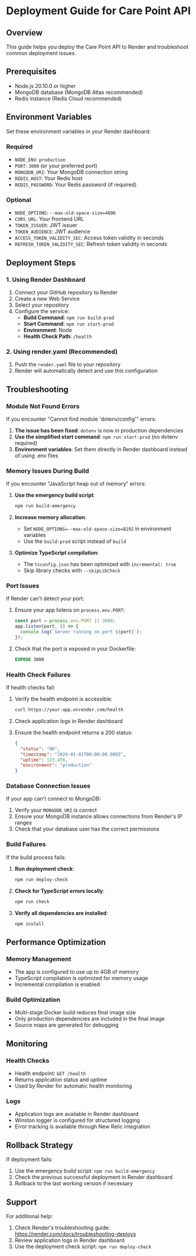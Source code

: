 # Deployment Guide for Care Point API

## Overview
This guide helps you deploy the Care Point API to Render and troubleshoot common deployment issues.

## Prerequisites
- Node.js 20.10.0 or higher
- MongoDB database (MongoDB Atlas recommended)
- Redis instance (Redis Cloud recommended)

## Environment Variables
Set these environment variables in your Render dashboard:

### Required
- `NODE_ENV`: `production`
- `PORT`: `3000` (or your preferred port)
- `MONGODB_URI`: Your MongoDB connection string
- `REDIS_HOST`: Your Redis host
- `REDIS_PASSWORD`: Your Redis password (if required)

### Optional
- `NODE_OPTIONS`: `--max-old-space-size=4096`
- `CORS_URL`: Your frontend URL
- `TOKEN_ISSUER`: JWT issuer
- `TOKEN_AUDIENCE`: JWT audience
- `ACCESS_TOKEN_VALIDITY_SEC`: Access token validity in seconds
- `REFRESH_TOKEN_VALIDITY_SEC`: Refresh token validity in seconds

## Deployment Steps

### 1. Using Render Dashboard
1. Connect your GitHub repository to Render
2. Create a new Web Service
3. Select your repository
4. Configure the service:
   - **Build Command**: `npm run build-prod`
   - **Start Command**: `npm run start-prod`
   - **Environment**: Node
   - **Health Check Path**: `/health`

### 2. Using render.yaml (Recommended)
1. Push the `render.yaml` file to your repository
2. Render will automatically detect and use this configuration

## Troubleshooting

### Module Not Found Errors
If you encounter "Cannot find module 'dotenv/config'" errors:

1. **The issue has been fixed**: `dotenv` is now in production dependencies
2. **Use the simplified start command**: `npm run start-prod` (no dotenv required)
3. **Environment variables**: Set them directly in Render dashboard instead of using .env files

### Memory Issues During Build
If you encounter "JavaScript heap out of memory" errors:

1. **Use the emergency build script**:
   ```bash
   npm run build-emergency
   ```

2. **Increase memory allocation**:
   - Set `NODE_OPTIONS=--max-old-space-size=8192` in environment variables
   - Use the `build-prod` script instead of `build`

3. **Optimize TypeScript compilation**:
   - The `tsconfig.json` has been optimized with `incremental: true`
   - Skip library checks with `--skipLibCheck`

### Port Issues
If Render can't detect your port:

1. Ensure your app listens on `process.env.PORT`:
   ```typescript
   const port = process.env.PORT || 3000;
   app.listen(port, () => {
     console.log(`Server running on port ${port}`);
   });
   ```

2. Check that the port is exposed in your Dockerfile:
   ```dockerfile
   EXPOSE 3000
   ```

### Health Check Failures
If health checks fail:

1. Verify the health endpoint is accessible:
   ```bash
   curl https://your-app.onrender.com/health
   ```

2. Check application logs in Render dashboard

3. Ensure the health endpoint returns a 200 status:
   ```json
   {
     "status": "OK",
     "timestamp": "2024-01-01T00:00:00.000Z",
     "uptime": 123.456,
     "environment": "production"
   }
   ```

### Database Connection Issues
If your app can't connect to MongoDB:

1. Verify your `MONGODB_URI` is correct
2. Ensure your MongoDB instance allows connections from Render's IP ranges
3. Check that your database user has the correct permissions

### Build Failures
If the build process fails:

1. **Run deployment check**:
   ```bash
   npm run deploy-check
   ```

2. **Check for TypeScript errors locally**:
   ```bash
   npm run check
   ```

3. **Verify all dependencies are installed**:
   ```bash
   npm install
   ```

## Performance Optimization

### Memory Management
- The app is configured to use up to 4GB of memory
- TypeScript compilation is optimized for memory usage
- Incremental compilation is enabled

### Build Optimization
- Multi-stage Docker build reduces final image size
- Only production dependencies are included in the final image
- Source maps are generated for debugging

## Monitoring

### Health Checks
- Health endpoint: `GET /health`
- Returns application status and uptime
- Used by Render for automatic health monitoring

### Logs
- Application logs are available in Render dashboard
- Winston logger is configured for structured logging
- Error tracking is available through New Relic integration

## Rollback Strategy
If deployment fails:

1. Use the emergency build script: `npm run build-emergency`
2. Check the previous successful deployment in Render dashboard
3. Rollback to the last working version if necessary

## Support
For additional help:
1. Check Render's troubleshooting guide: https://render.com/docs/troubleshooting-deploys
2. Review application logs in Render dashboard
3. Use the deployment check script: `npm run deploy-check` 